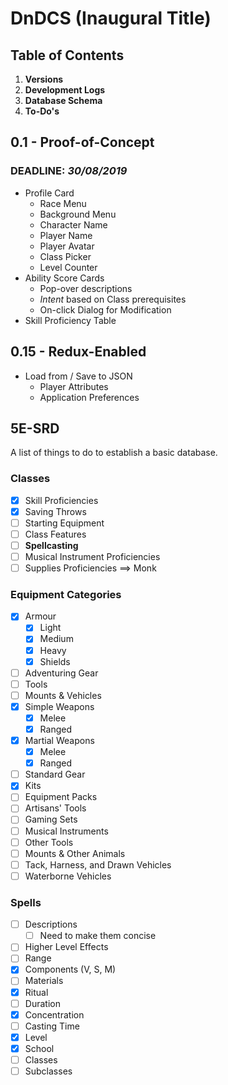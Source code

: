 # DnDCS (Inaugural Title)

## Table of Contents

1. **Versions**
2. **Development Logs**
3. **Database Schema**
3. **To-Do's**

## 0.1 - Proof-of-Concept

### DEADLINE: ***30/08/2019***

- Profile Card
  - Race Menu
  - Background Menu
  - Character Name
  - Player Name
  - Player Avatar
  - Class Picker
  - Level Counter
- Ability Score Cards
  - Pop-over descriptions
  - *Intent* based on Class prerequisites
  - On-click Dialog for Modification
- Skill Proficiency Table

## 0.15 - Redux-Enabled

- Load from / Save to JSON
  - Player Attributes
  - Application Preferences

## 5E-SRD

A list of things to do to establish a basic database.

### Classes

- [x] Skill Proficiencies
- [x] Saving Throws
- [ ] Starting Equipment
- [ ] Class Features
- [ ] **Spellcasting**
- [ ] Musical Instrument Proficiencies
- [ ] Supplies Proficiencies ==> Monk

### Equipment Categories

- [x] Armour
  - [x] Light
  - [x] Medium
  - [x] Heavy
  - [x] Shields
- [ ] Adventuring Gear
- [ ] Tools
- [ ] Mounts & Vehicles
- [x] Simple Weapons
  - [x] Melee
  - [x] Ranged
- [x] Martial Weapons
  - [x] Melee
  - [x] Ranged
- [ ] Standard Gear
- [x] Kits
- [ ] Equipment Packs
- [ ] Artisans' Tools
- [ ] Gaming Sets
- [ ] Musical Instruments
- [ ] Other Tools
- [ ] Mounts & Other Animals
- [ ] Tack, Harness, and Drawn Vehicles
- [ ] Waterborne Vehicles

### Spells

- [ ] Descriptions
  - [ ] Need to make them concise
- [ ] Higher Level Effects
- [ ] Range
- [x] Components (V, S, M)
- [ ] Materials
- [x] Ritual
- [ ] Duration
- [x] Concentration
- [ ] Casting Time
- [x] Level
- [x] School
- [ ] Classes
- [ ] Subclasses
